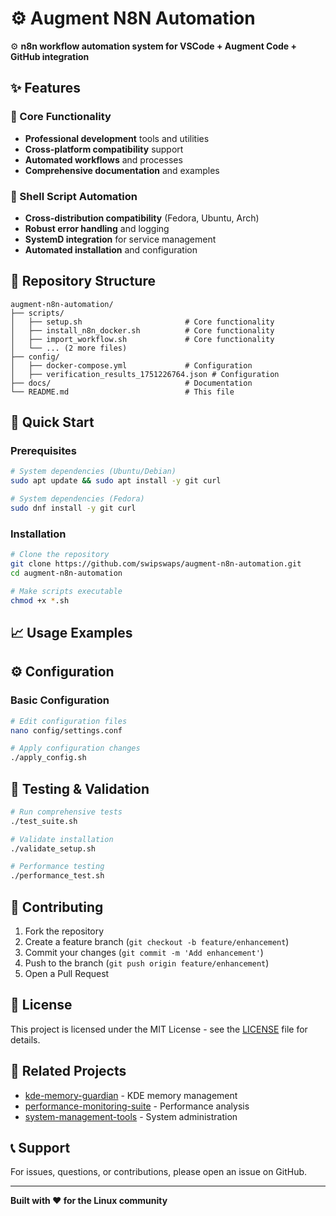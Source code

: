 # ⚙️ Augment N8N Automation

⚙️ **n8n workflow automation system for VSCode + Augment Code + GitHub integration**

## ✨ Features

### **🔧 Core Functionality**
- **Professional development** tools and utilities
- **Cross-platform compatibility** support
- **Automated workflows** and processes
- **Comprehensive documentation** and examples

### **🐚 Shell Script Automation**
- **Cross-distribution compatibility** (Fedora, Ubuntu, Arch)
- **Robust error handling** and logging
- **SystemD integration** for service management
- **Automated installation** and configuration

## 📁 Repository Structure

```
augment-n8n-automation/
├── scripts/
│   ├── setup.sh                       # Core functionality
│   ├── install_n8n_docker.sh          # Core functionality
│   ├── import_workflow.sh             # Core functionality
│   └── ... (2 more files)
├── config/
│   ├── docker-compose.yml             # Configuration
│   ├── verification_results_1751226764.json # Configuration
├── docs/                              # Documentation
└── README.md                          # This file
```

## 🚀 Quick Start

### **Prerequisites**
```bash
# System dependencies (Ubuntu/Debian)
sudo apt update && sudo apt install -y git curl

# System dependencies (Fedora)
sudo dnf install -y git curl
```

### **Installation**
```bash
# Clone the repository
git clone https://github.com/swipswaps/augment-n8n-automation.git
cd augment-n8n-automation

# Make scripts executable
chmod +x *.sh
```

## 📈 Usage Examples

## ⚙️ Configuration

### **Basic Configuration**
```bash
# Edit configuration files
nano config/settings.conf

# Apply configuration changes
./apply_config.sh
```

## 🧪 Testing & Validation

```bash
# Run comprehensive tests
./test_suite.sh

# Validate installation
./validate_setup.sh

# Performance testing
./performance_test.sh
```

## 🤝 Contributing

1. Fork the repository
2. Create a feature branch (`git checkout -b feature/enhancement`)
3. Commit your changes (`git commit -m 'Add enhancement'`)
4. Push to the branch (`git push origin feature/enhancement`)
5. Open a Pull Request

## 📝 License

This project is licensed under the MIT License - see the [LICENSE](LICENSE) file for details.

## 🔗 Related Projects

- [kde-memory-guardian](https://github.com/swipswaps/kde-memory-guardian) - KDE memory management
- [performance-monitoring-suite](https://github.com/swipswaps/performance-monitoring-suite) - Performance analysis
- [system-management-tools](https://github.com/swipswaps/system-management-tools) - System administration

## 📞 Support

For issues, questions, or contributions, please open an issue on GitHub.

---

**Built with ❤️ for the Linux community**